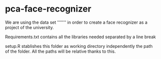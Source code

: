 # pca-face-recognizer
We are using the data set ''''''' in order to create a face recognizer as a project of the university.

Requirements.txt contains all the libraries needed separated by a line break

setup.R stablishes this folder as working directory independently the path of the folder.
All the paths will be relative thanks to this.
